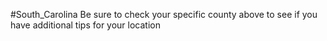 #South_Carolina
 Be sure to check your specific county above to see if you have additional tips for your location